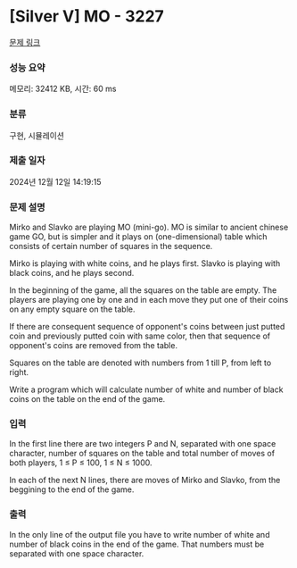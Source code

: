 # [Silver V] MO - 3227 

[문제 링크](https://www.acmicpc.net/problem/3227) 

### 성능 요약

메모리: 32412 KB, 시간: 60 ms

### 분류

구현, 시뮬레이션

### 제출 일자

2024년 12월 12일 14:19:15

### 문제 설명

<p>Mirko and Slavko are playing MO (mini-go). MO is similar to ancient chinese game GO, but is simpler and it plays on (one-dimensional) table which consists of certain number of squares in the sequence.</p>

<p>Mirko is playing with white coins, and he plays first. Slavko is playing with black coins, and he plays second.</p>

<p>In the beginning of the game, all the squares on the table are empty. The players are playing one by one and in each move they put one of their coins on any empty square on the table.</p>

<p>If there are consequent sequence of opponent's coins between just putted coin and previously putted coin with same color, then that sequence of opponent's coins are removed from the table.</p>

<p>Squares on the table are denoted with numbers from 1 till P, from left to right.</p>

<p>Write a program which will calculate number of white and number of black coins on the table on the end of the game. </p>

### 입력 

 <p>In the first line there are two integers P and N, separated with one space character, number of squares on the table and total number of moves of both players, 1 ≤ P ≤ 100, 1 ≤ N ≤ 1000.</p>

<p>In each of the next N lines, there are moves of Mirko and Slavko, from the beggining to the end of the game. </p>

### 출력 

 <p>In the only line of the output file you have to write number of white and number of black coins in the end of the game. That numbers must be separated with one space character. </p>

